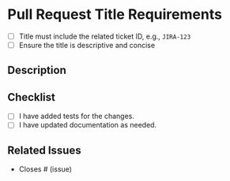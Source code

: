 # Pull Request Title Requirements
- [ ] Title must include the related ticket ID, e.g., `JIRA-123`
- [ ] Ensure the title is descriptive and concise

## Description
<!-- Describe the changes you made -->

## Checklist
- [ ] I have added tests for the changes.
- [ ] I have updated documentation as needed.

## Related Issues
- Closes # (issue)
